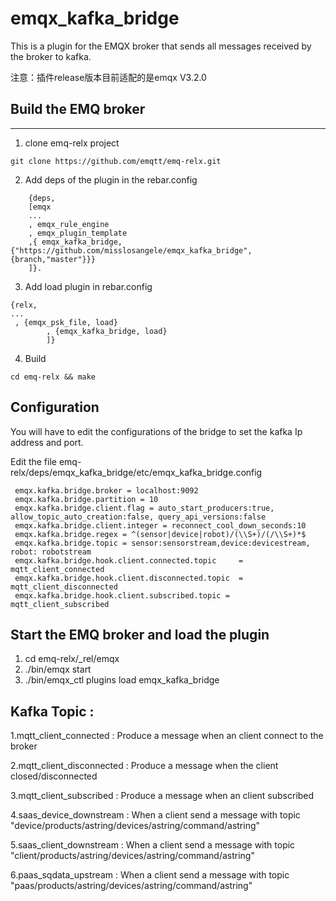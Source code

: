 # emqx_kafka_bridge

This is a plugin for the EMQX broker that sends all messages received by the broker to kafka.

   注意：插件release版本目前适配的是emqx V3.2.0

## Build the EMQ broker
-------------

1. clone emq-relx project
```	
git clone https://github.com/emqtt/emq-relx.git
```
2. Add deps of the plugin in the rebar.config
```
    {deps,
    [emqx
    ...
    , emqx_rule_engine
    , emqx_plugin_template
    ,{ emqx_kafka_bridge, {"https://github.com/misslosangele/emqx_kafka_bridge",{branch,"master"}}}
    ]}.
```
3. Add load plugin in  rebar.config
```
{relx,
...
 , {emqx_psk_file, load}
        , {emqx_kafka_bridge, load}
        ]}
 ```
4. Build
```
cd emq-relx && make
```  
Configuration
----------------------
You will have to edit the configurations of the bridge to set the kafka Ip address and port.

Edit the file emq-relx/deps/emqx_kafka_bridge/etc/emqx_kafka_bridge.config
```
 emqx.kafka.bridge.broker = localhost:9092
 emqx.kafka.bridge.partition = 10
 emqx.kafka.bridge.client.flag = auto_start_producers:true, allow_topic_auto_creation:false, query_api_versions:false
 emqx.kafka.bridge.client.integer = reconnect_cool_down_seconds:10
 emqx.kafka.bridge.regex = ^(sensor|device|robot)/(\\S+)/(/\\S+)*$
 emqx.kafka.bridge.topic = sensor:sensorstream,device:devicestream, robot: robotstream
 emqx.kafka.bridge.hook.client.connected.topic     = mqtt_client_connected
 emqx.kafka.bridge.hook.client.disconnected.topic  = mqtt_client_disconnected
 emqx.kafka.bridge.hook.client.subscribed.topic = mqtt_client_subscribed
```

Start the EMQ broker and load the plugin 
-----------------
1) cd emq-relx/_rel/emqx
2) ./bin/emqx start
3) ./bin/emqx_ctl plugins load emqx_kafka_bridge

Kafka Topic :
----------------------

1.mqtt_client_connected : Produce a message when an client  connect to the broker


2.mqtt_client_disconnected : Produce a message when the client closed/disconnected

3.mqtt_client_subscribed : Produce a message when an  client  subscribed

4.saas_device_downstream : When a client send a message with topic "device/products/astring/devices/astring/command/astring"

5.saas_client_downstream : When a client send a message with topic "client/products/astring/devices/astring/command/astring"

6.paas_sqdata_upstream :  When a client send a message with topic "paas/products/astring/devices/astring/command/astring"